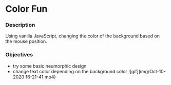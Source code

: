 # Color Fun
### Description
Using vanilla JavaScript, changing the color of the background based on the mouse position. 
### Objectives
- try some basic neumorphic design
- change text color depending on the background color
![gif](img/Oct-10-2020 16-21-41.mp4)